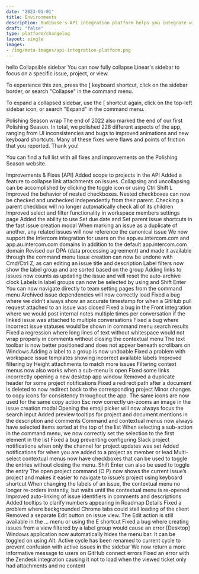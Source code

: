 ```yaml
---
date: "2023-01-01"
title: Environments
description: Budibase's API integration platform helps you integrate with your APIs and build internal apps, forms, admin panels, and more in minutes.
draft: "false"
type: platform/changelog
layout: single
images:
- /img/meta-images/api-integration-platform.png 
---
```


hello 
Collapsible sidebar
You can now fully collapse Linear's sidebar to focus on a specific issue, project, or view.

To experience this zen, press the [ keyboard shortcut, click on the sidebar border, or search "Collapse" in the command menu.

To expand a collapsed sidebar, use the [ shortcut again, click on the top-left sidebar icon, or search "Expand" in the command menu.

Polishing Season wrap
The end of 2022 also marked the end of our first Polishing Season. In total, we polished 228 different aspects of the app, ranging from UI inconsistencies and bugs to improved animations and new keyboard shortcuts. Many of these fixes were flaws and points of friction that you reported. Thank you!

You can find a full list with all fixes and improvements on the Polishing Season website.

Improvements & Fixes
[API] Added scope to projects in the API
Added a feature to collapse link attachments on issues. Collapsing and uncollapsing can be accomplished by clicking the toggle icon or using Ctrl Shift L
Improved the behavior of nested checkboxes. Nested checkboxes can now be checked and unchecked independently from their parent. Checking a parent checkbox will no longer automatically check all of its children
Improved select and filter functionality in workspace members settings page
Added the ability to use Set due date and Set parent issue shortcuts in the fast issue creation modal
When marking an issue as a duplicate of another, any related issues will now reference the canonical issue
We now support the Intercom integration for users on the app.eu.intercom.com and app.au.intercom.com domains in addition to the default app.intercom.com domain
Revised our DPA (data processing agreement) and made it available through the command menu
Issue creation can now be undone with Cmd/Ctrl Z, as can editing an issue title and description
Label filters now show the label group and are sorted based on the group
Adding links to issues now counts as updating the issue and will reset the auto-archive clock
Labels in label groups can now be selected by using and Shift Enter
You can now navigate directly to team setting pages from the command menu
Archived issue dependencies will now correctly load
Fixed a bug where we didn’t always show an accurate timestamp for when a GitHub pull request attached to an issue was closed
Fixed a bug in the Front integration where we would post internal notes multiple times per conversation if the linked issue was attached to multiple conversations
Fixed a bug where incorrect issue statuses would be shown in command menu search results
Fixed a regression where long lines of text without whitespace would not wrap properly in comments without closing the contextual menu
The text toolbar is now better positioned and does not appear beneath scrollbars on Windows
Adding a label to a group is now undoable
Fixed a problem with workspace issue templates showing incorrect available labels
Improved filtering by Height attachments to match more issues
Filtering context menus now also works when a sub-menu is open
Fixed some links incorrectly opening a new desktop app window
Removed a duplicate header for some project notifications
Fixed a redirect path after a document is deleted to now redirect back to the corresponding project
Minor changes to copy icons for consistency throughout the app. The same icons are now used for the same copy action
Esc now correctly un-zooms an image in the issue creation modal
Opening the emoji picker will now always focus the search input
Added preview tooltips for project and document mentions in the description and comments
Command and contextual menus now always have selected items sorted at the top of the list
When selecting a sub-action in the command menu, we now correctly set the selection to the first element in the list
Fixed a bug preventing configuring Slack project notifications when only the channel for project updates was set
Added notifications for when you are added to a project as member or lead
Multi-select contextual menus now have checkboxes that can be used to toggle the entries without closing the menu. Shift Enter can also be used to toggle the entry
The open project command (O P) now shows the current issue’s project and makes it easier to navigate to issue’s project using keyboard shortcut
When changing the labels of an issue, the contextual menu no longer re-orders instantly, but waits until the contextual menu is re-opened
Improved auto-linking of issue identifiers in comments and descriptions
Added tooltips to clarify numbers appearing in Roadmap Details
Fixed a problem where backgrounded Chrome tabs could stall loading of the client
Removed a separate Edit button on issue view. The Edit action is still available in the … menu or using the E shortcut
Fixed a bug where creating issues from a view filtered by a label group would cause an error
[Desktop] Windows application now automatically hides the menu bar. It can be toggled on using Alt.
Active cycle has been renamed to current cycle to prevent confusion with active issues in the sidebar
We now return a more informative message to users on GitHub connect errors
Fixed an error with the Zendesk integration causing it not to load when the viewed ticket only had attachments and no content

<!--more--> 